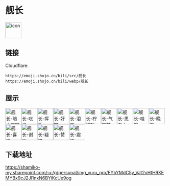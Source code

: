 # 舰长
<img src="https://emoji.shojo.cn/bili/src/舰长/icon.png" width="50" height="50" alt="icon">

## 链接
Cloudflare:
```
https://emoji.shojo.cn/bili/src/舰长
https://emoji.shojo.cn/bili/webp/舰长
```
## 展示
<img src="https://emoji.shojo.cn/bili/src/舰长/舰长-暗中观察.png" width="50" height="50" alt="舰长-暗中观察"><img src="https://emoji.shojo.cn/bili/src/舰长/舰长-吃瓜.png" width="50" height="50" alt="舰长-吃瓜"><img src="https://emoji.shojo.cn/bili/src/舰长/舰长-挥手.png" width="50" height="50" alt="舰长-挥手"><img src="https://emoji.shojo.cn/bili/src/舰长/舰长-好耶.png" width="50" height="50" alt="舰长-好耶"><img src="https://emoji.shojo.cn/bili/src/舰长/舰长-泪目.png" width="50" height="50" alt="舰长-泪目"><img src="https://emoji.shojo.cn/bili/src/舰长/舰长-柠檬酸.png" width="50" height="50" alt="舰长-柠檬酸"><img src="https://emoji.shojo.cn/bili/src/舰长/舰长-气鼓鼓.png" width="50" height="50" alt="舰长-气鼓鼓"><img src="https://emoji.shojo.cn/bili/src/舰长/舰长-思考中.png" width="50" height="50" alt="舰长-思考中"><img src="https://emoji.shojo.cn/bili/src/舰长/舰长-哇哦.png" width="50" height="50" alt="舰长-哇哦"><img src="https://emoji.shojo.cn/bili/src/舰长/舰长-晚安.png" width="50" height="50" alt="舰长-晚安"><img src="https://emoji.shojo.cn/bili/src/舰长/舰长-喜欢.png" width="50" height="50" alt="舰长-喜欢"><img src="https://emoji.shojo.cn/bili/src/舰长/舰长-谢谢.png" width="50" height="50" alt="舰长-谢谢"><img src="https://emoji.shojo.cn/bili/src/舰长/舰长-疑惑.png" width="50" height="50" alt="舰长-疑惑"><img src="https://emoji.shojo.cn/bili/src/舰长/舰长-赞.png" width="50" height="50" alt="舰长-赞"><img src="https://emoji.shojo.cn/bili/src/舰长/舰长-震惊.png" width="50" height="50" alt="舰长-震惊">

## 下载地址

https://shamiko-my.sharepoint.com/:u:/g/personal/img_yuru_pro/EYbYMdC5y_VJt2vHtH9XEMYBx9cJ2Jl1nxN6BYiKcUe9og